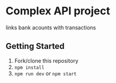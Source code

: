 # Complex API project

links bank acounts with transactions

## Getting Started

1. Fork/clone this repository
1. `npm install`
1. `npm run dev` or `npm start`

